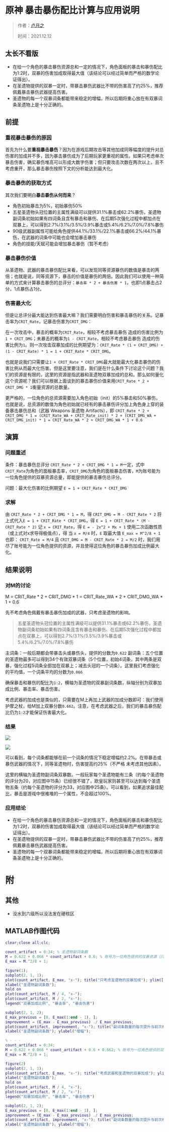 # 原神 暴击暴伤配比计算与应用说明

> 作者：[卢月之](https://github.com/Yang-Xijie) 
> 
> 时间：2021.12.12

## 太长不看版

* 在给一个角色的暴击暴伤资源总和一定的情况下，角色面板的暴击和暴伤配比为1:2时，双暴的伤害加成取得最大值（该结论可以经过简单而严格的数学论证得出）。
* 在圣遗物提供的双暴一定时，带暴击暴伤武器比不带的伤害高了约25%，推荐佩戴暴击暴伤武器提高伤害。
* 圣遗物的每一个双暴词条都能带来稳定的增幅，所以后期将重心放在有双暴词条圣遗物上是十分正确的。

## 前提

### 重视暴击暴伤的原因

首先为什么要**重视暴击暴伤**？因为在游戏后期攻击等其他加成同等幅度的提升对总伤害的加成并不多，因为暴击暴伤成为了后期玩家更重视的属性。如果只考虑单次暴击伤害，确实暴伤堆高可以形成大数字伤害；但只要攻击次数在两次以上，且不考虑重开，那么暴击暴伤按照下文的分析能达到最大化。

### 暴击暴伤的获取方式

其次我们要明白**暴击暴伤从何而来**？
* 角色初始暴击为5%，初始暴伤50%
* 五星圣遗物头冠位置的主属性满级可以提供31.1%暴击或62.2%暴伤，圣遗物副词条初始如果有四词条且含有暴击和暴伤、在后期5次强化过程中都加点在双暴上，可以得到2.7%/3.1%/3.5%/3.9%暴击或5.4%/6.2%/7.0%/7.8%暴伤
* 90级武器副属性可能给角色提供44.1%/33.1%/22.1%暴击或66.2%/44.1%暴伤，在武器的词条中可能也会增加暴击暴伤
* 角色的技能/天赋可能会增加暴击暴伤（暂不考虑）

### 暴击暴伤价值

从圣遗物、武器的暴击暴伤配比来看，可以发现同等资源暴伤的数值是暴击的两倍；也就是说，同等资源下，暴击的价值是暴伤的两倍。因此我们可以使用一种简单的方式来计算暴击暴伤的总评分：`暴击率 * 2 + 暴击伤害 * 1`，也即1点暴击占2分，1点暴伤占1分。

### 伤害最大化

但是让总评分最大能达到伤害最大嘛？我们需要明白伤害和暴击暴伤的关系。记暴击率为`CRIT_Rate`，记暴击伤害为`CRIT_DMG`：

在一次攻击中，暴击的概率为`CRIT_Rate`，相较不考虑暴击暴伤 造成的伤害比例为`1 + CRIT_DMG`；未暴击的概率为`1 - CRIT_Rate`，相较不考虑暴击暴伤 造成的伤害比例为`1`。则一次攻击双暴加成的比例期望为：`CRIT_Rate * (1 + CRIT_DMG) + (1 - CRIT_Rate) * 1 = 1 + CRIT_Rate * CRIT_DMG`。

也就是说我们只需要让`1 + CRIT_Rate * CRIT_DMG`最大就能最大化暴击暴伤的伤害比例从而最大化伤害。但是这里要注意，我们是在什么条件下讨论这个问题？我们的资源是有限的，这里的资源是指武器和圣遗物双暴加成的总和。那么如何量化这个资源呢？我们可以根据上面谈到的暴击暴伤价值来用`CRIT_Rate * 2 + CRIT_DMG * 1`衡量资源的总数量。

更严格的，一位角色的总资源需要加入角色初始（init）的5%暴击和50%暴伤，也就是说，总资源的数值为角色初始就已经有的暴击暴伤评分加上角色身上穿的装备暴击暴伤总和（武器 Weapons 圣遗物 Artifacts），即 `CRIT_Rate * 2 + CRIT_DMG * 1 = (CRIT_Rate_WA + CRIT_Rate_init) * 2 + (CRIT_DMG_WA + CRIT_DMG_init) * 1 = CRIT_Rate_WA * 2 + CRIT_DMG_WA * 1 + 0.6`

## 演算

### 问题重述

条件：暴击暴伤总评分 `CRIT_Rate * 2 + CRIT_DMG * 1 = M`一定，式中`CRIT_Rate`为角色的面板暴击率，`CRIT_DMG`为角色的面板暴击伤害，`M`为账号能为一位角色提供的双暴资源总量，即能提供的暴击暴伤总评分。

问题：最大化伤害的比例期望 `E = 1 + CRIT_Rate * CRIT_DMG`

### 求解

由 `CRIT_Rate * 2 + CRIT_DMG * 1 = M`，得
`CRIT_DMG = M - CRIT_Rate * 2`
将上式代入`E = 1 + CRIT_Rate * CRIT_DMG`，得
`E = 1 + CRIT_Rate * (M - CRIT_Rate * 2)`
记 `x = CRIT_Rate`，得
`E = - 2x^2 + Mx + 1`
使用二次函数性质（或上式对x求导得极值点），得
当 `x = M/4` 时，`E` 取最大值 `E_max = M^2/8 + 1`
也即：
`CRIT_Rate = M/4` 且 `CRIT_DMG = M - CRIT_Rate * 2 = M/2` 时，我们用尽了账号能为一位角色提供的资源，并且使得这位角色的暴击暴伤加成比例最大化。

## 结果说明

### 对M的讨论

M = CRIT_Rate * 2 + CRIT_DMG * 1  = CRIT_Rate_WA * 2 + CRIT_DMG_WA * 1 + 0.6

先不考虑角色佩戴有暴击暴伤加成的武器，只考虑圣遗物的影响。

> 五星圣遗物头冠位置的主属性满级可以提供31.1%暴击或62.2%暴伤，圣遗物副词条初始如果有四词条且含有暴击和暴伤、在后期5次强化过程中都加点在双暴上，可以得到2.7%/3.1%/3.5%/3.9%暴击或5.4%/6.2%/7.0%/7.8%暴伤

主词条：一般后期都会带暴击头或暴伤头，提供的分数为`0.622`
副词条：五个位置的圣遗物最多可以得到34个有效双暴词条（5个位置，初始4词条，其中两条是双暴，强化过程5词条全部加在双暴上；减去头冠的一个词条）。这里我们考虑强化的平均值，一个词条平均的分数为`0.066`

确保暴击和暴伤的配比为`1:2`，横轴为圣遗物的双暴副词条数，纵轴分别为双暴加成比例、暴击率、暴击伤害。

考虑武器的加成也是类似的，只需要在M上再加上武器的加成分数即可：我们使用护摩之杖，给M加上双暴分数`0.662`。注意，在考虑武器之后，我们的暴击暴伤配比仍为`1:2`才能保证伤害最大化。

### 结果

![](./images/1.png)

![](./images/2.png)

可以看到，每个词条都能够在前一个词条的情况下稳定增幅约2.2%。在带暴击或暴伤武器的情况下，同等圣遗物时，伤害提高约25%（不严格 未考虑其他因素）。

这里的横轴为圣遗物副词条双暴数。一般玩家每个圣遗物能有三条（约每个圣遗物的评分为20，对应图中15条）已经很不错了，欧皇玩家则甚至可以达到每个圣遗物五条（约每个圣遗物的评分为33，对应图中25条）。可以看到，如果追求最佳配比，暴击是游戏中很难堆的一个属性，不会超过100%。

### 应用结论

* 在给一个角色的暴击暴伤资源总和一定的情况下，角色面板的暴击和暴伤配比为1:2时，双暴的伤害加成取得最大值（该结论可以经过简单而严格的数学论证得出）。
* 在圣遗物提供的双暴一定时，带暴击暴伤武器比不带的伤害高了约25%，推荐佩戴暴击暴伤武器提高伤害。
* 圣遗物的每一个双暴词条都能带来稳定的增幅，所以后期将重心放在有双暴词条圣遗物上是十分正确的。

# 附

## 其他

* 没水到六级所以没法发在硬核区

## MATLAB作图代码

```matlab
clear;close all;clc;

count_artifact = 0:34; % 圣遗物副词条数
M = 0.622 + 0.066 * count_artifact + 0.6; % 账号为一位角色提供的双暴资源（只考虑圣遗物）
E_max = M.^2/8 + 1;

figure(1);
subplot(2, 1, 1);
plot(count_artifact, E_max, "x-"); title("只考虑圣遗物的双暴加成"); ylim([0, 3]);
xlabel("圣遗物副词条数");
hold on
plot(count_artifact, M / 4, "x-");
plot(count_artifact, M / 2, "x-");
legend("双暴加成比例", "暴击率", "暴击伤害")

subplot(2, 1, 2);
E_max_previous = [0, E_max(1:end - 1), ];
improvement = (E_max - E_max_previous) ./ E_max_previous;
plot(count_artifact, improvement, "x-"); title("副词条数量的每次提升与前次相比的增幅"); ylim([0.017, 0.024]);
xlabel("圣遗物副词条数"); ylabel("增幅");

% - - -
count_artifact = 0:34;
M = 0.622 + 0.066 * count_artifact + 0.6 + 0.662; % 账号为一位角色提供的双暴资源，考虑武器为护摩之杖
E_max = M.^2/8 + 1;

figure(2)
subplot(2, 1, 1);
plot(count_artifact, E_max, "x-"); title("考虑武器和圣遗物的双暴加成"); ylim([0, 3]);
xlabel("圣遗物副词条数");
hold on
plot(count_artifact, M / 4, "x-");
plot(count_artifact, M / 2, "x-");
legend("双暴加成比例", "暴击率", "暴击伤害")

subplot(2, 1, 2);
E_max_previous = [0, E_max(1:end - 1), ];
improvement = (E_max - E_max_previous) ./ E_max_previous;
plot(count_artifact, improvement, "x-"); title("副词条数量的每次提升与前次相比的增幅"); ylim([0.017, 0.024]);
xlabel("圣遗物副词条数"); ylabel("增幅");
```

